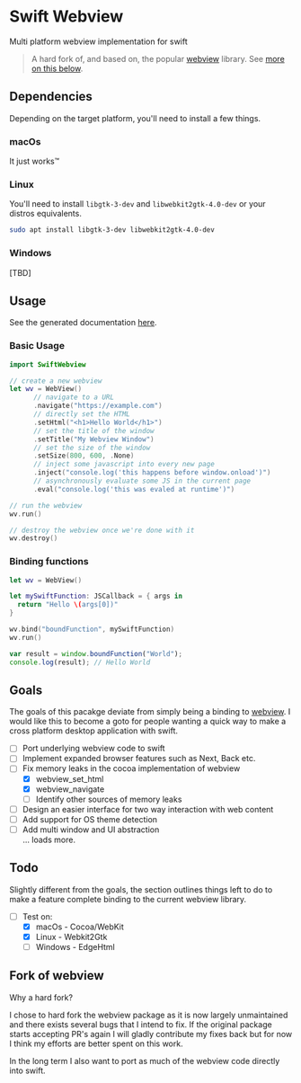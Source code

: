 # Swift Webview

Multi platform webview implementation for swift

> A hard fork of, and based on, the popular [webview](https://github.com/webview/webview) library.
> See [more on this below](#fork).

## Dependencies

Depending on the target platform, you'll need to install a few things.

### macOs

It just works™

### Linux

You'll need to install `libgtk-3-dev` and `libwebkit2gtk-4.0-dev` or your distros equivalents.

```sh
sudo apt install libgtk-3-dev libwebkit2gtk-4.0-dev
```

### Windows

[TBD]

## Usage

See the generated documentation [here](https://jakenvac.github.io/SwiftWebview/).

### Basic Usage

```swift
import SwiftWebview

// create a new webview
let wv = WebView()
      // navigate to a URL
      .navigate("https://example.com")
      // directly set the HTML
      .setHtml("<h1>Hello World</h1>")
      // set the title of the window
      .setTitle("My Webview Window")
      // set the size of the window
      .setSize(800, 600, .None)
      // inject some javascript into every new page
      .inject("console.log('this happens before window.onload')")
      // asynchronously evaluate some JS in the current page
      .eval("console.log('this was evaled at runtime')")

// run the webview
wv.run()

// destroy the webview once we're done with it
wv.destroy()
```

### Binding functions

```swift
let wv = WebView()

let mySwiftFunction: JSCallback = { args in
  return "Hello \(args[0])"
}

wv.bind("boundFunction", mySwiftFunction)
wv.run()
```

```javascript
var result = window.boundFunction("World");
console.log(result); // Hello World
```

## Goals

The goals of this pacakge deviate from simply being a binding to [webview](https://github.com/webview/webview).
I would like this to become a goto for people wanting a quick way to make a cross platform desktop application
with swift.

- [ ] Port underlying webview code to swift
- [ ] Implement expanded browser features such as Next, Back etc.
- [ ] Fix memory leaks in the cocoa implementation of webview
  - [x] webview_set_html
  - [x] webview_navigate
  - [ ] Identify other sources of memory leaks
- [ ] Design an easier interface for two way interaction with web content
- [ ] Add support for OS theme detection
- [ ] Add multi window and UI abstraction  
       ... loads more.

## Todo

Slightly different from the goals, the section outlines things left
to do to make a feature complete binding to the current webview library.

- [ ] Test on:
  - [x] macOs - Cocoa/WebKit
  - [x] Linux - Webkit2Gtk
  - [ ] Windows - EdgeHtml

<a id="fork"></a>

## Fork of webview

Why a hard fork?

I chose to hard fork the webview package as it is now largely unmaintained and there exists several bugs that
I intend to fix. If the original package starts accepting PR's again I will gladly contribute my fixes back but for
now I think my efforts are better spent on this work.

In the long term I also want to port as much of the webview code directly into swift.
